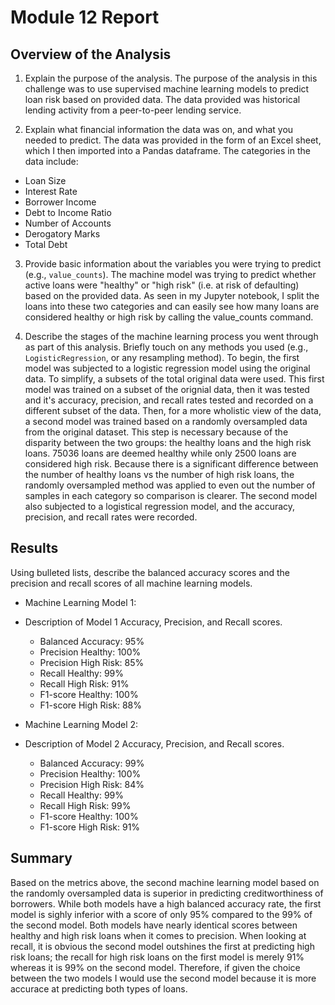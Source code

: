 # Module 12 Report

## Overview of the Analysis
1. Explain the purpose of the analysis.
The purpose of the analysis in this challenge was to use supervised machine learning models to predict loan risk based on provided data. The data provided was historical lending activity from a peer-to-peer lending service. 

2.  Explain what financial information the data was on, and what you needed to predict.
The data was provided in the form of an Excel sheet, which I then imported into a Pandas dataframe. The categories in the data include: 
  * Loan Size
  * Interest Rate
  * Borrower Income
  * Debt to Income Ratio
  * Number of Accounts
  * Derogatory Marks 
  * Total Debt

3.  Provide basic information about the variables you were trying to predict (e.g., `value_counts`).
The machine model was trying to predict whether active loans were "healthy" or "high risk" (i.e. at risk of defaulting) based on the provided data. As seen in my Jupyter notebook, I split the loans into these two categories and can easily see how many loans are considered healthy or high risk by calling the value_counts command. 

4.  Describe the stages of the machine learning process you went through as part of this analysis. Briefly touch on any methods you used (e.g., `LogisticRegression`, or any resampling method).
To begin, the first model was subjected to a logistic regression model using the original data. To simplify, a subsets of the total original data were used. This first model was trained on a subset of the orignial data, then it was tested and it's accuracy, precision, and recall rates tested and recorded on a different subset of the data. 
Then, for a more wholistic view of the data, a second model was trained based on a randomly oversampled data from the original dataset. This step is necessary because of the disparity between the two groups: the healthy loans and the high risk loans. 75036 loans are deemed healthy while only 2500 loans are considered high risk. Because there is a significant difference between the number of healthy loans vs the number of high risk loans, the randomly oversampled method was applied to even out the number of samples in each category so comparison is clearer.  The second model also subjected to a logistical regression model, and the accuracy, precision, and recall rates were recorded. 

## Results
Using bulleted lists, describe the balanced accuracy scores and the precision and recall scores of all machine learning models.

* Machine Learning Model 1:
* Description of Model 1 Accuracy, Precision, and Recall scores.
  * Balanced Accuracy: 95%
  * Precision Healthy: 100% 
  * Precision High Risk: 85% 
  * Recall Healthy: 99% 
  * Recall High Risk: 91% 
  * F1-score Healthy: 100% 
  * F1-score High Risk: 88% 



* Machine Learning Model 2:
* Description of Model 2 Accuracy, Precision, and Recall scores.
  * Balanced Accuracy: 99%
  * Precision Healthy: 100% 
  * Precision High Risk: 84%
  * Recall Healthy: 99%
  * Recall High Risk: 99%
  * F1-score Healthy: 100% 
  * F1-score High Risk: 91% 

## Summary
Based on the metrics above, the second machine learning model based on the randomly oversampled data is superior in predicting creditworthiness of borrowers. While both models have a high balanced accuracy rate, the first model is sighly inferior with a score of only 95% compared to the 99% of the second model. Both models have nearly identical scores between healthy and high risk loans when it comes to precision. When looking at recall, it is obvious the second model outshines the first at predicting high risk loans; the recall for high risk loans on the first model is merely 91% whereas it is 99% on the second model. Therefore, if given the choice between the two models I would use the second model because it is more accurace at predicting both types of loans. 
